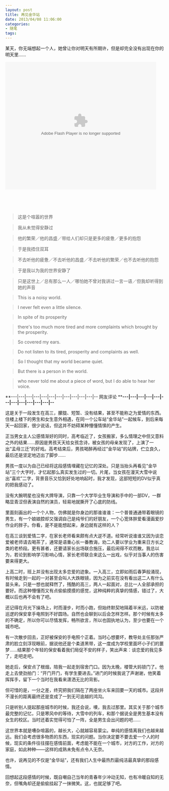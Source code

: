 ```yaml
---
layout: post
title: 再见金华站
date: 2013/04/08 11:06:00
categories: 
- 随笔
tags: 
---
```


某天，你无端想起一个人，她曾让你对明天有所期许，但是却完全没有出现在你的明天里……

<embed src="http://player.56.com/v_NjQzNTc2NDQ.swf" type="application/x-shockwave-flash" width="480" height="405" allowNetworking="all" allowScriptAccess="always">

</embed>

 

 

> 这是个喧嚣的世界

> 

> 我从未觉得安静过  

> 

> 他的繁荣／他的昌盛／带给人们却只是更多的疲惫／更多的抱怨

> 

> 于是我捂住双耳

> 

> 不去听他的疲惫／不去听他的昌盛／不去听他的繁荣／也不去听他的抱怨

> 

> 于是我以为我的世界安静了

> 

> 只是这世上／总有那么一人／哪怕她不曾对我讲过一言一语／但我却听得到她的声音

> 

> This is a noisy world.

> 

> I never felt even a little silence.

> 

> In spite of its prosperity

> 

> there's too much more tired and more complaints which brought by the prosperity.

> 

> So covered my ears.

> 

> Do not listen to its tired, prosperity and complaints as well.

> 

> So I thought that my world became quiet.

> 

> But there is a person in the world.

> 

> who never told me about a piece of word, but I do able to hear her voice.

**\---|\---|\---|\---|\---|\---|\---|\---|\---|\---|\---|-- 网友评论 ****\---|\---|\---|\---|\---|\---|\---|\---|\---|\---|\---|--**

这是关于一段发生在高三，朦胧、短暂、没有结果，甚至不能称之为爱情的东西。住楼上楼下的男生和女生意外相遇，在同一个公车站“金华站”一起候车，到后来每天一起回家，很少说话，但这并不妨碍某种懵懂情愫的产生。   

正当男女主人公感情渐好的同时，高考临近了，女孩搬家，多么情理之中但又意料之外的结果……原因是男孩天天给女孩念诗，被女孩的母亲发现了，上演了一出“孟母三迁”的好戏。高考结束后，男孩喝醉再经过“金华站”的站牌，伫立良久，最后还是坚定地迈出了脚步……   

男孩一度以为自己已经将这段感情埋藏在记忆的深处。只是当抬头再看见“金华站”三个大字时，才忆起那么真实发生过的一切。片尾，当女孩在漫天大雪中说出“喜欢”二字，背景音乐又恰到好处地响起时，我才发现，这部短短的DV似乎真的把我感动了。   

没有大腕明星也没有大牌导演，只靠一个大学毕业生导演和手中的一部DV，一群略显青涩但表演自然的演员，轻易地就撕开了心底的防线。   

里面刻画出的一个个人物，仿佛就是你身边的那谁谁谁：一个普普通通带着眼镜的男生，有一个娘娘腔却又强调自己是纯爷们的好朋友，一个心宽体胖爱看漫画爱抄作业的胖子。你看，是不是能想起来，身边就有这样的人？   

在高三谈到爱情二字，在家长老师看来颇有点大逆不道。经常听说谁谁又因为谈恋爱被老师请去喝茶了，通常是语重心长一番教诲，劝二人要以学业为重来日方长之类的老桥段。更有甚者，还要请家长出场联合施压，最后闹得不欢而散。我总以为，若论到影响学习影响心情，家长老师联合来这么一出戏，似乎对当事人的伤害要来得更大。   

上高二时，班上并没有出现太多恋爱的迹象。一入高三，立即如雨后春笋般涌现，有时候走到一起的一对甚至会叫人大跌眼镜，因为之前实在没有看出这二人有什么苗头来。只是一想也就释然了，残酷的高三，两人一起面对，总比一人全部承担的要好。而这种懵懂而又有点偷偷摸摸的感觉，这种纯粹的真挚的情感，错过了，大概以后也再不会有了吧。   

还记得在月光下操场上，时而漫步，时而小跑，但始终默契地隔着半米远，以防被巡逻的保安拿手电照到不好圆场。自然也会聊到以后会怎样怎样。那个时候有太多的不确定，所以你可以尽情发挥，畅所欲言，所以也固执地认为，至少也要在一个城市吧。   

有一次散步回去，正好被保安的手电照个正着。当时心想要坏，教导处主任那张严肃的脸立刻浮现眼前，据说他还是个柔道黑带，这一度成为学校里面坏小子们的噩梦……结果那个年轻的保安看着我们局促不安的样子，笑出声来：谈恋爱的我见多了，走吧走吧。   

她走后，保安点了根烟，陪我一起走到宿舍门口。因为太晚，楼管大妈锁门了。他走上去使劲拍门：“开门开门，有学生要进去。”进门的时候我说了声谢谢，他笑着挥挥手，留下一个当时在我看来潇洒无比的背影。   

但可惜的是，一分之差，终究把我们隔在了两座坐火车来回要一天的城市。这段并不漫长的距离最终还是变成了一到无可逾越的鸿沟。   

只是听别人提起那座城市的时候，我还会说，噢，我去过那里。其实关于那个城市最完整的记忆，只是寒风中的等待，大雪中的列车，和那个据说全是男生基本没有女生的校区。当时还着实觉得可怕了一阵，全是男生会出问题的吧……   

这世界本就是嘈杂喧嚣的，越长大，心就越容易蒙尘。单纯的感情离我们也越来越远。我们会考虑很多物质的东西，现实的问题。当你决定要不要去爱一个人的时候，现实的条件往往摆在感情前面，考虑能不能在一个城市，对方的工作，对方的家庭，如此种种——这样的成熟未免有点令人无奈。   

也许，说再见的不仅是“金华站”，还有我们人生中最热烈最纯洁最真挚的那段感情。   

回想起这段感情的时候，既自嘲自己当年的青春年少冲动无知，也有冷暖自知的无奈，但嘴角却还是偷偷挂起了一抹微笑。这，也就足够了吧。
